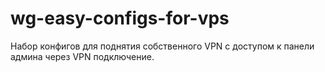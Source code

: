 # wg-easy-configs-for-vps
Набор конфигов для поднятия собственного VPN с доступом к панели админа через VPN подключение.
